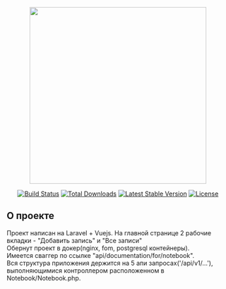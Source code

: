 <p align="center"><a href="https://laravel.com" target="_blank"><img src="https://raw.githubusercontent.com/laravel/art/master/logo-lockup/5%20SVG/2%20CMYK/1%20Full%20Color/laravel-logolockup-cmyk-red.svg" width="400"></a></p>

<p align="center">
<a href="https://travis-ci.org/laravel/framework"><img src="https://travis-ci.org/laravel/framework.svg" alt="Build Status"></a>
<a href="https://packagist.org/packages/laravel/framework"><img src="https://img.shields.io/packagist/dt/laravel/framework" alt="Total Downloads"></a>
<a href="https://packagist.org/packages/laravel/framework"><img src="https://img.shields.io/packagist/v/laravel/framework" alt="Latest Stable Version"></a>
<a href="https://packagist.org/packages/laravel/framework"><img src="https://img.shields.io/packagist/l/laravel/framework" alt="License"></a>
</p>

## О проекте

Проект написан на Laravel + Vuejs. На главной странице 2 рабочие вкладки - "Добавить запись" и "Все записи"</br>
Обернут проект в докер(nginx, fom, postgresql контейнеры). </br>
Имеется сваггер по ссылке "api/documentation/for/notebook".</br>
Вся структура приложения держится на 5 апи запросах('/api/v1/...'), выполняющимися контроллером расположенном в Notebook/Notebook.php.
